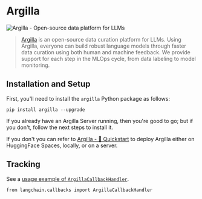 Argilla
=======

![Argilla - Open-source data platform for LLMs](https://argilla.io/og.png)

> [Argilla](https://argilla.io/) is an open-source data curation platform for LLMs. Using Argilla, everyone can build robust language models through faster data curation using both human and machine feedback. We provide support for each step in the MLOps cycle, from data labeling to model monitoring.

Installation and Setup[](#installation-and-setup "Direct link to Installation and Setup")
------------------------------------------------------------------------------------------

First, you'll need to install the `argilla` Python package as follows:

    pip install argilla --upgrade

If you already have an Argilla Server running, then you're good to go; but if you don't, follow the next steps to install it.

If you don't you can refer to [Argilla - 🚀 Quickstart](https://docs.argilla.io/en/latest/getting_started/quickstart.html#Running-Argilla-Quickstart) to deploy Argilla either on HuggingFace Spaces, locally, or on a server.

Tracking[](#tracking "Direct link to Tracking")
------------------------------------------------

See a [usage example of `ArgillaCallbackHandler`](/docs/modules/callbacks/integrations/argilla.html).

    from langchain.callbacks import ArgillaCallbackHandler